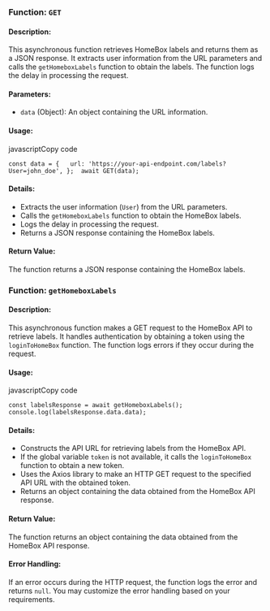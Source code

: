 ### Function: `GET`

#### Description:

This asynchronous function retrieves HomeBox labels and returns them as a JSON response. It extracts user information from the URL parameters and calls the `getHomeboxLabels` function to obtain the labels. The function logs the delay in processing the request.

#### Parameters:

- `data` (Object): An object containing the URL information.

#### Usage:

javascriptCopy code

`const data = {   url: 'https://your-api-endpoint.com/labels?User=john_doe', };  await GET(data);`

#### Details:

- Extracts the user information (`User`) from the URL parameters.
- Calls the `getHomeboxLabels` function to obtain the HomeBox labels.
- Logs the delay in processing the request.
- Returns a JSON response containing the HomeBox labels.

#### Return Value:

The function returns a JSON response containing the HomeBox labels.

### Function: `getHomeboxLabels`

#### Description:

This asynchronous function makes a GET request to the HomeBox API to retrieve labels. It handles authentication by obtaining a token using the `loginToHomeBox` function. The function logs errors if they occur during the request.

#### Usage:

javascriptCopy code

`const labelsResponse = await getHomeboxLabels(); console.log(labelsResponse.data.data);`

#### Details:

- Constructs the API URL for retrieving labels from the HomeBox API.
- If the global variable `token` is not available, it calls the `loginToHomeBox` function to obtain a new token.
- Uses the Axios library to make an HTTP GET request to the specified API URL with the obtained token.
- Returns an object containing the data obtained from the HomeBox API response.

#### Return Value:

The function returns an object containing the data obtained from the HomeBox API response.

#### Error Handling:

If an error occurs during the HTTP request, the function logs the error and returns `null`. You may customize the error handling based on your requirements.